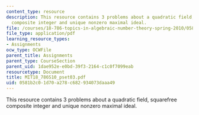 ```yaml
---
content_type: resource
description: This resource contains 3 problems about a quadratic field, squarefree
  composite integer and unique nonzero maximal ideal.
file: /courses/18-786-topics-in-algebraic-number-theory-spring-2010/0581b2c01d70a278c682934073daaa49_MIT18_786S10_pset03.pdf
file_type: application/pdf
learning_resource_types:
- Assignments
ocw_type: OCWFile
parent_title: Assignments
parent_type: CourseSection
parent_uid: 1dae952e-e0bd-39f3-2164-c1c0f7099eab
resourcetype: Document
title: MIT18_786S10_pset03.pdf
uid: 0581b2c0-1d70-a278-c682-934073daaa49
---
```

This resource contains 3 problems about a quadratic field, squarefree composite integer and unique nonzero maximal ideal.

